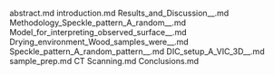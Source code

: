 abstract.md
introduction.md
Results_and_Discussion__.md
Methodology_Speckle_pattern_A_random__.md
Model_for_interpreting_observed_surface__.md
Drying_environment_Wood_samples_were__.md
Speckle_pattern_A_random_pattern__.md
DIC_setup_A_VIC_3D__.md
sample_prep.md
CT Scanning.md
Conclusions.md
